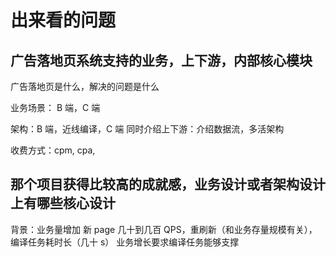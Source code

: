 

# 出来看的问题


## 广告落地页系统支持的业务，上下游，内部核心模块
广告落地页是什么，解决的问题是什么

业务场景： B 端，C 端

架构：B 端，近线编译，C 端
同时介绍上下游：介绍数据流，多活架构

收费方式：cpm, cpa, 

## 那个项目获得比较高的成就感，业务设计或者架构设计上有哪些核心设计
背景：业务量增加 新 page 几十到几百 QPS，重刷新（和业务存量规模有关），编译任务耗时长（几十 s）
业务增长要求编译任务能够支撑

